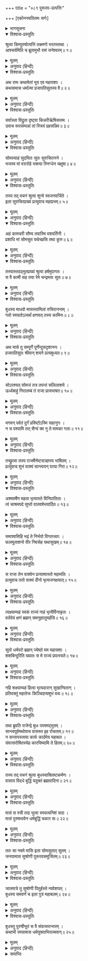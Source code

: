 +++
title = "०८९ पुरूरव-उत्पत्तिः"

+++
[एकोननवतितमः सर्गः]



<details><summary>भागसूचना</summary>

89. बुध और इलाका समागम तथा पुरूरवाकी उत्पत्ति
</details>

<details open><summary>विश्वास-प्रस्तुतिः</summary>

श्रुत्वा किम्पुरुषोत्पत्तिं लक्ष्मणो भरतस्तथा ।  
आश्चर्यमिति च ब्रूतामुभौ रामं जनेश्वरम्॥ १॥
</details>

<details><summary>मूलम्</summary>

श्रुत्वा किम्पुरुषोत्पत्तिं लक्ष्मणो भरतस्तथा ।  
आश्चर्यमिति च ब्रूतामुभौ रामं जनेश्वरम्॥ १॥
</details>

<details><summary>अनुवाद (हिन्दी)</summary>

किंपुरुषजातिकी उत्पत्तिका यह प्रसंग सुनकर लक्ष्मण और भरत दोनोंने महाराज श्रीरामसे कहा—‘यह तो बड़े आश्चर्यकी बात है’॥ १॥
</details>

<details open><summary>विश्वास-प्रस्तुतिः</summary>

अथ रामः कथामेतां भूय एव महायशाः ।  
कथयामास धर्मात्मा प्रजापतिसुतस्य वै॥ २॥
</details>

<details><summary>मूलम्</summary>

अथ रामः कथामेतां भूय एव महायशाः ।  
कथयामास धर्मात्मा प्रजापतिसुतस्य वै॥ २॥
</details>

<details><summary>अनुवाद (हिन्दी)</summary>

तदनन्तर महायशस्वी धर्मात्मा श्रीरामने प्रजापति कर्दमके पुत्र इलकी इस कथाको फिर इस प्रकार कहना आरम्भ किया—॥ २॥
</details>

<details open><summary>विश्वास-प्रस्तुतिः</summary>

सर्वास्ता विद्रुता दृष्ट्वा किन्नरीर्ऋषिसत्तमः ।  
उवाच रूपसम्पन्नां तां स्त्रियं प्रहसन्निव॥ ३॥
</details>

<details><summary>मूलम्</summary>

सर्वास्ता विद्रुता दृष्ट्वा किन्नरीर्ऋषिसत्तमः ।  
उवाच रूपसम्पन्नां तां स्त्रियं प्रहसन्निव॥ ३॥
</details>

<details><summary>अनुवाद (हिन्दी)</summary>

‘वे सब किन्नरियाँ पर्वतके किनारे चली गयीं । यह देख मुनिश्रेष्ठ बुधने उस रूपवती स्त्रीसे हँसते हुए-से कहा—॥ ३॥
</details>

<details open><summary>विश्वास-प्रस्तुतिः</summary>

सोमस्याहं सुदयितः सुतः सुरुचिरानने ।  
भजस्व मां वरारोहे भक्त्या स्निग्धेन चक्षुषा॥ ४॥
</details>

<details><summary>मूलम्</summary>

सोमस्याहं सुदयितः सुतः सुरुचिरानने ।  
भजस्व मां वरारोहे भक्त्या स्निग्धेन चक्षुषा॥ ४॥
</details>

<details><summary>अनुवाद (हिन्दी)</summary>

‘‘सुमुखि! मैं सोमदेवताका परम प्रिय पुत्र हूँ । वरारोहे! मुझे अनुराग और स्नेहभरी दृष्टिसे देखकर अपनाओ’॥ ४॥
</details>

<details open><summary>विश्वास-प्रस्तुतिः</summary>

तस्य तद् वचनं श्रुत्वा शून्ये स्वजनवर्जिते ।  
इला सुरुचिरप्रख्यं प्रत्युवाच महाप्रभम्॥ ५॥
</details>

<details><summary>मूलम्</summary>

तस्य तद् वचनं श्रुत्वा शून्ये स्वजनवर्जिते ।  
इला सुरुचिरप्रख्यं प्रत्युवाच महाप्रभम्॥ ५॥
</details>

<details><summary>अनुवाद (हिन्दी)</summary>

‘स्वजनोंसे रहित उस सूने स्थानमें बुधकी यह बात सुनकर इला उन परम सुन्दर महातेजस्वी बुधसे इस प्रकार बोली—॥ ५॥
</details>

<details open><summary>विश्वास-प्रस्तुतिः</summary>

अहं कामचरी सौम्य तवास्मि वशवर्तिनी ।  
प्रशाधि मां सोमसुत यथेच्छसि तथा कुरु॥ ६॥
</details>

<details><summary>मूलम्</summary>

अहं कामचरी सौम्य तवास्मि वशवर्तिनी ।  
प्रशाधि मां सोमसुत यथेच्छसि तथा कुरु॥ ६॥
</details>

<details><summary>अनुवाद (हिन्दी)</summary>

‘‘सौम्य सोमकुमार! मैं अपनी इच्छाके अनुसार विचरनेवाली (स्वतन्त्र) हूँ, किंतु इस समय आपकी आज्ञाके अधीन हो रही हूँ; अतः मुझे उचित सेवाके लिये आदेश दीजिये और जैसी आपकी इच्छा हो, वैसा कीजिये’॥ ६॥
</details>

<details open><summary>विश्वास-प्रस्तुतिः</summary>

तस्यास्तदद्भुतप्रख्यं श्रुत्वा हर्षमुपागतः ।  
स वै कामी सह तया रेमे चन्द्रमसः सुतः॥ ७॥
</details>

<details><summary>मूलम्</summary>

तस्यास्तदद्भुतप्रख्यं श्रुत्वा हर्षमुपागतः ।  
स वै कामी सह तया रेमे चन्द्रमसः सुतः॥ ७॥
</details>

<details><summary>अनुवाद (हिन्दी)</summary>

‘इलाका यह अद्भुत वचन सुनकर कामासक्त सोमपुत्रको बड़ा हर्ष हुआ । वे उसके साथ रमण करने लगे॥ ७॥
</details>

<details open><summary>विश्वास-प्रस्तुतिः</summary>

बुधस्य माधवो मासस्तामिलां रुचिराननाम् ।  
गतो रमयतोऽत्यर्थं क्षणवत् तस्य कामिनः॥ ८॥
</details>

<details><summary>मूलम्</summary>

बुधस्य माधवो मासस्तामिलां रुचिराननाम् ।  
गतो रमयतोऽत्यर्थं क्षणवत् तस्य कामिनः॥ ८॥
</details>

<details><summary>अनुवाद (हिन्दी)</summary>

‘मनोहर मुखवाली इलाके साथ अतिशय रमण करनेवाले कामासक्त बुधका वैशाख मास एक क्षणके समान बीत गया॥ ८॥
</details>

<details open><summary>विश्वास-प्रस्तुतिः</summary>

अथ मासे तु सम्पूर्णे पूर्णेन्दुसदृशाननः ।  
प्रजापतिसुतः श्रीमान् शयने प्रत्यबुध्यत॥ ९॥
</details>

<details><summary>मूलम्</summary>

अथ मासे तु सम्पूर्णे पूर्णेन्दुसदृशाननः ।  
प्रजापतिसुतः श्रीमान् शयने प्रत्यबुध्यत॥ ९॥
</details>

<details><summary>अनुवाद (हिन्दी)</summary>

‘एक मास पूर्ण होनेपर पूर्ण चन्द्रमाके समान मनोहर मुखवाले प्रजापति-पुत्र श्रीमान् इल अपनी शय्यापर जाग उठे॥ ९॥
</details>

<details open><summary>विश्वास-प्रस्तुतिः</summary>

सोऽपश्यत् सोमजं तत्र तपन्तं सलिलाशये ।  
ऊर्ध्वबाहुं निरालम्बं तं राजा प्रत्यभाषत॥ १०॥
</details>

<details><summary>मूलम्</summary>

सोऽपश्यत् सोमजं तत्र तपन्तं सलिलाशये ।  
ऊर्ध्वबाहुं निरालम्बं तं राजा प्रत्यभाषत॥ १०॥
</details>

<details><summary>अनुवाद (हिन्दी)</summary>

‘उन्होंने देखा, सोमपुत्र बुध वहाँ जलाशयमें तप कर रहे हैं । उनकी भुजाएँ ऊपरको उठी हुई हैं और वे निराधार खड़े हैं । उस समय राजाने बुधसे पूछा—॥ १०॥
</details>

<details open><summary>विश्वास-प्रस्तुतिः</summary>

भगवन् पर्वतं दुर्गं प्रविष्टोऽस्मि सहानुगः ।  
न च पश्यामि तत् सैन्यं क्व नु ते मामका गताः॥ ११॥
</details>

<details><summary>मूलम्</summary>

भगवन् पर्वतं दुर्गं प्रविष्टोऽस्मि सहानुगः ।  
न च पश्यामि तत् सैन्यं क्व नु ते मामका गताः॥ ११॥
</details>

<details><summary>अनुवाद (हिन्दी)</summary>

‘‘भगवन्! मैं अपने सेवकोंके साथ दुर्गम पर्वतपर आ गया था, परंतु यहाँ मुझे अपनी वह सेना नहीं दिखायी देती है । पता नहीं, वे मेरे सैनिक कहाँ चले गये?’॥ ११॥
</details>

<details open><summary>विश्वास-प्रस्तुतिः</summary>

तच्छ्रुत्वा तस्य राजर्षेर्नष्टसञ्ज्ञस्य भाषितम् ।  
प्रत्युवाच शुभं वाक्यं सान्त्वयन् परया गिरा॥ १२॥
</details>

<details><summary>मूलम्</summary>

तच्छ्रुत्वा तस्य राजर्षेर्नष्टसञ्ज्ञस्य भाषितम् ।  
प्रत्युवाच शुभं वाक्यं सान्त्वयन् परया गिरा॥ १२॥
</details>

<details><summary>अनुवाद (हिन्दी)</summary>

‘राजर्षि इलकी स्त्रीत्व-प्राप्तिविषयक स्मृति नष्ट हो गयी थी । उनकी बात सुनकर बुध उत्तम वाणीद्वारा उन्हें सान्त्वना देते हुए यह शुभ वचन बोले—॥ १२॥
</details>

<details open><summary>विश्वास-प्रस्तुतिः</summary>

अश्मवर्षेण महता भृत्यास्ते विनिपातिताः ।  
त्वं चाश्रमपदे सुप्तो वातवर्षभयार्दितः॥ १३॥
</details>

<details><summary>मूलम्</summary>

अश्मवर्षेण महता भृत्यास्ते विनिपातिताः ।  
त्वं चाश्रमपदे सुप्तो वातवर्षभयार्दितः॥ १३॥
</details>

<details><summary>अनुवाद (हिन्दी)</summary>

‘‘राजन्! आपके सारे सेवक ओलोंकी भारी वर्षासे मारे गये । आप भी आँधी-पानीके भयसे पीड़ित हो इस आश्रममें आकर सो गये थे॥ १३॥
</details>

<details open><summary>विश्वास-प्रस्तुतिः</summary>

समाश्वसिहि भद्रं ते निर्भयो विगतज्वरः ।  
फलमूलाशनो वीर निवसेह यथासुखम्॥ १४॥
</details>

<details><summary>मूलम्</summary>

समाश्वसिहि भद्रं ते निर्भयो विगतज्वरः ।  
फलमूलाशनो वीर निवसेह यथासुखम्॥ १४॥
</details>

<details><summary>अनुवाद (हिन्दी)</summary>

‘‘वीर! अब आप धैर्य धारण करें । आपका कल्याण हो । आप निर्भय और निश्चिन्त होकर फल-मूलका आहार करते हुए यहाँ सुखपूर्वक निवास कीजिये’॥ १४॥
</details>

<details open><summary>विश्वास-प्रस्तुतिः</summary>

स राजा तेन वाक्येन प्रत्याश्वस्तो महामतिः ।  
प्रत्युवाच ततो वाक्यं दीनो भृत्यजनक्षयात्॥ १५॥
</details>

<details><summary>मूलम्</summary>

स राजा तेन वाक्येन प्रत्याश्वस्तो महामतिः ।  
प्रत्युवाच ततो वाक्यं दीनो भृत्यजनक्षयात्॥ १५॥
</details>

<details><summary>अनुवाद (हिन्दी)</summary>

‘बुधके इस वचनसे परम बुद्धिमान् राजा इलको बड़ा आश्वासन मिला, परंतु अपने सेवकोंके नष्ट होनेसे वे बहुत दुःखी थे; इसलिये उनसे इस प्रकार बोले—॥ १५॥
</details>

<details open><summary>विश्वास-प्रस्तुतिः</summary>

त्यक्ष्याम्यहं स्वकं राज्यं नाहं भृत्यैर्विनाकृतः ।  
वर्तयेयं क्षणं ब्रह्मन् समनुज्ञातुमर्हसि॥ १६॥
</details>

<details><summary>मूलम्</summary>

त्यक्ष्याम्यहं स्वकं राज्यं नाहं भृत्यैर्विनाकृतः ।  
वर्तयेयं क्षणं ब्रह्मन् समनुज्ञातुमर्हसि॥ १६॥
</details>

<details><summary>अनुवाद (हिन्दी)</summary>

‘‘ब्रह्मन्! मैं सेवकोंसे रहित हो जानेपर भी राज्यका परित्याग नहीं करूँगा । अब क्षणभर भी मुझसे यहाँ नहीं रहा जायगा; अतः मुझे जानेकी आज्ञा दीजिये॥ १६॥
</details>

<details open><summary>विश्वास-प्रस्तुतिः</summary>

सुतो धर्मपरो ब्रह्मन् ज्येष्ठो मम महायशाः ।  
शशबिन्दुरिति ख्यातः स मे राज्यं प्रपत्स्यते॥ १७॥
</details>

<details><summary>मूलम्</summary>

सुतो धर्मपरो ब्रह्मन् ज्येष्ठो मम महायशाः ।  
शशबिन्दुरिति ख्यातः स मे राज्यं प्रपत्स्यते॥ १७॥
</details>

<details><summary>अनुवाद (हिन्दी)</summary>

‘‘ब्रह्मन्! मेरे धर्मपरायण ज्येष्ठ पुत्र बड़े यशस्वी हैं । उनका नाम शशबिन्दु है । जब मैं वहाँ जाकर उनका अभिषेक करूँगा, तभी वे मेरा राज्य ग्रहण करेंगे॥ १७॥
</details>

<details open><summary>विश्वास-प्रस्तुतिः</summary>

नहि शक्ष्याम्यहं हित्वा भृत्यदारान् सुखान्वितान् ।  
प्रतिवक्तुं महातेजः किञ्चिदप्यशुभं वचः॥ १८॥
</details>

<details><summary>मूलम्</summary>

नहि शक्ष्याम्यहं हित्वा भृत्यदारान् सुखान्वितान् ।  
प्रतिवक्तुं महातेजः किञ्चिदप्यशुभं वचः॥ १८॥
</details>

<details><summary>अनुवाद (हिन्दी)</summary>

‘‘महातेजस्वी मुने! देशमें जो मेरे सेवक और स्त्री, पुत्र आदि परिवारके लोग सुखसे रह रहे हैं, उन सबको छोड़कर मैं यहाँ नहीं ठहर सकूँगा । अतः मुझसे ऐसी कोई अशुभ बात आप न कहें, जिससे स्वजनोंसे बिछुड़कर मुझे यहाँ दुःखपूर्वक रहनेके लिये विवश होना पड़े’॥ १८॥
</details>

<details open><summary>विश्वास-प्रस्तुतिः</summary>

तथा ब्रुवति राजेन्द्रे बुधः परममद्भुतम् ।  
सान्त्वपूर्वमथोवाच वासस्त इह रोचताम्॥ १९॥  
न सन्तापस्त्वया कार्यः कार्दमेय महाबल ।  
संवत्सरोषितस्येह कारयिष्यामि ते हितम्॥ २०॥
</details>

<details><summary>मूलम्</summary>

तथा ब्रुवति राजेन्द्रे बुधः परममद्भुतम् ।  
सान्त्वपूर्वमथोवाच वासस्त इह रोचताम्॥ १९॥  
न सन्तापस्त्वया कार्यः कार्दमेय महाबल ।  
संवत्सरोषितस्येह कारयिष्यामि ते हितम्॥ २०॥
</details>

<details><summary>अनुवाद (हिन्दी)</summary>

‘राजेन्द्र इलके ऐसा कहनेपर बुधने उन्हें सान्त्वना देते हुए अत्यन्त अद्भुत बात कही—‘राजन्! तुम प्रसन्नतापूर्वक यहाँ रहना स्वीकार करो । कर्दमके महाबली पुत्र! तुम्हें संताप नहीं करना चाहिये । जब तुम एक वर्षतक यहाँ निवास कर लोगे, तब मैं तुम्हारा हित साधन करूँगा’॥ १९-२०॥
</details>

<details open><summary>विश्वास-प्रस्तुतिः</summary>

तस्य तद् वचनं श्रुत्वा बुधस्याक्लिष्टकर्मणः ।  
वासाय विदधे बुद्धिं यदुक्तं ब्रह्मवादिना॥ २१॥
</details>

<details><summary>मूलम्</summary>

तस्य तद् वचनं श्रुत्वा बुधस्याक्लिष्टकर्मणः ।  
वासाय विदधे बुद्धिं यदुक्तं ब्रह्मवादिना॥ २१॥
</details>

<details><summary>अनुवाद (हिन्दी)</summary>

‘पुण्यकर्मा बुधका यह वचन सुनकर उन ब्रह्मवादी महात्माके कथनानुसार राजाने वहाँ रहनेका निश्चय किया॥ २१॥
</details>

<details open><summary>विश्वास-प्रस्तुतिः</summary>

मासं स स्त्री तदा भूत्वा रमयत्यनिशं सदा ।  
मासं पुरुषभावेन धर्मबुद्धिं चकार सः॥ २२॥
</details>

<details><summary>मूलम्</summary>

मासं स स्त्री तदा भूत्वा रमयत्यनिशं सदा ।  
मासं पुरुषभावेन धर्मबुद्धिं चकार सः॥ २२॥
</details>

<details><summary>अनुवाद (हिन्दी)</summary>

‘वे एक मासतक स्त्री होकर निरन्तर बुधके साथ रमण करते और फिर एक मासतक पुरुष होकर धर्मानुष्ठानमें मन लगाते थे॥ २२॥
</details>

<details open><summary>विश्वास-प्रस्तुतिः</summary>

ततः सा नवमे मासि इला सोमसुतात् सुतम् ।  
जनयामास सुश्रोणी पुरूरवसमूर्जितम्॥ २३॥
</details>

<details><summary>मूलम्</summary>

ततः सा नवमे मासि इला सोमसुतात् सुतम् ।  
जनयामास सुश्रोणी पुरूरवसमूर्जितम्॥ २३॥
</details>

<details><summary>अनुवाद (हिन्दी)</summary>

‘तदनन्तर नवें मासमें सुन्दरी इलाने सोमपुत्र बुधसे एक पुत्रको जन्म दिया, जो बड़ा ही तेजस्वी और बलवान् था । उसका नाम था पुरूरवा॥ २३॥
</details>

<details open><summary>विश्वास-प्रस्तुतिः</summary>

जातमात्रे तु सुश्रोणी पितुर्हस्ते न्यवेशयत् ।  
बुधस्य समवर्णं च इला पुत्रं महाबलम्॥ २४॥
</details>

<details><summary>मूलम्</summary>

जातमात्रे तु सुश्रोणी पितुर्हस्ते न्यवेशयत् ।  
बुधस्य समवर्णं च इला पुत्रं महाबलम्॥ २४॥
</details>

<details><summary>अनुवाद (हिन्दी)</summary>

‘उसके उस महाबली पुत्रकी अङ्गकान्ति बुधके ही समान थी । वह जन्म लेते ही उपनयनके योग्य अवस्थाका बालक हो गया, इसलिये सुन्दरी इलाने उसे पिताके हाथमें सौंप दिया॥ २४॥
</details>

<details open><summary>विश्वास-प्रस्तुतिः</summary>

बुधस्तु पुरुषीभूतं स वै संवत्सरान्तरम् ।  
कथाभी रमयामास धर्मयुक्ताभिरात्मवान्॥ २५॥
</details>

<details><summary>मूलम्</summary>

बुधस्तु पुरुषीभूतं स वै संवत्सरान्तरम् ।  
कथाभी रमयामास धर्मयुक्ताभिरात्मवान्॥ २५॥
</details>

<details><summary>अनुवाद (हिन्दी)</summary>

‘वर्ष पूरा होनेमें जितने मास शेष थे, उतने समयतक जब-जब राजा पुरुष होते थे, तब-तब मनको वशमें रखनेवाले बुध धर्मयुक्त कथाओंद्वारा उनका मनोरञ्जन करते थे’॥ २५॥
</details>

<details><summary>समाप्तिः</summary>

इत्यार्षे श्रीमद्रामायणे वाल्मीकीये आदिकाव्ये उत्तरकाण्डे एकोननवतितमः सर्गः॥ ८९॥  
इस प्रकार श्रीवाल्मीकिनिर्मित आर्षरामायण आदिकाव्यके उत्तरकाण्डमें नवासीवाँ सर्ग पूरा हुआ॥ ८९॥
</details>

